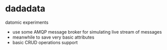 dadadata
========

datomic experiments

* use some AMQP message broker for simulating live stream of messages
* meanwhile to save very basic attributes
* basic CRUD operations support
